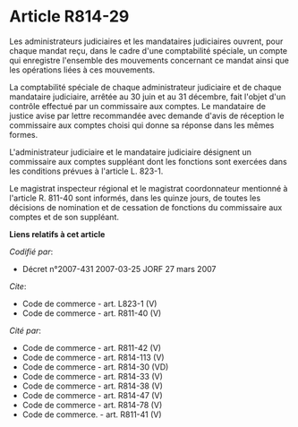 # Article R814-29

Les administrateurs judiciaires et les mandataires judiciaires ouvrent, pour chaque mandat reçu, dans le cadre d'une
comptabilité spéciale, un compte qui enregistre l'ensemble des mouvements concernant ce mandat ainsi que les opérations liées
à ces mouvements. 

La comptabilité spéciale de chaque administrateur judiciaire et de chaque mandataire judiciaire, arrêtée au 30 juin et au 31
décembre, fait l'objet d'un contrôle effectué par un commissaire aux comptes. Le mandataire de justice avise par lettre
recommandée avec demande d'avis de réception le commissaire aux comptes choisi qui donne sa réponse dans les mêmes formes. 

L'administrateur judiciaire et le mandataire judiciaire désignent un commissaire aux comptes suppléant dont les fonctions
sont exercées dans les conditions prévues à l'article L. 823-1. 

Le magistrat inspecteur régional et le magistrat coordonnateur mentionné à l'article R. 811-40 sont informés, dans les quinze
jours, de toutes les décisions de nomination et de cessation de fonctions du commissaire aux comptes et de son suppléant.

**Liens relatifs à cet article**

_Codifié par_:

  - Décret n°2007-431 2007-03-25 JORF 27 mars 2007

_Cite_:

  - Code de commerce - art. L823-1 (V)
  - Code de commerce - art. R811-40 (V)

_Cité par_:

  - Code de commerce - art. R811-42 (V)
  - Code de commerce - art. R814-113 (V)
  - Code de commerce - art. R814-30 (VD)
  - Code de commerce - art. R814-33 (V)
  - Code de commerce - art. R814-38 (V)
  - Code de commerce - art. R814-47 (V)
  - Code de commerce - art. R814-78 (V)
  - Code de commerce. - art. R811-41 (V)
